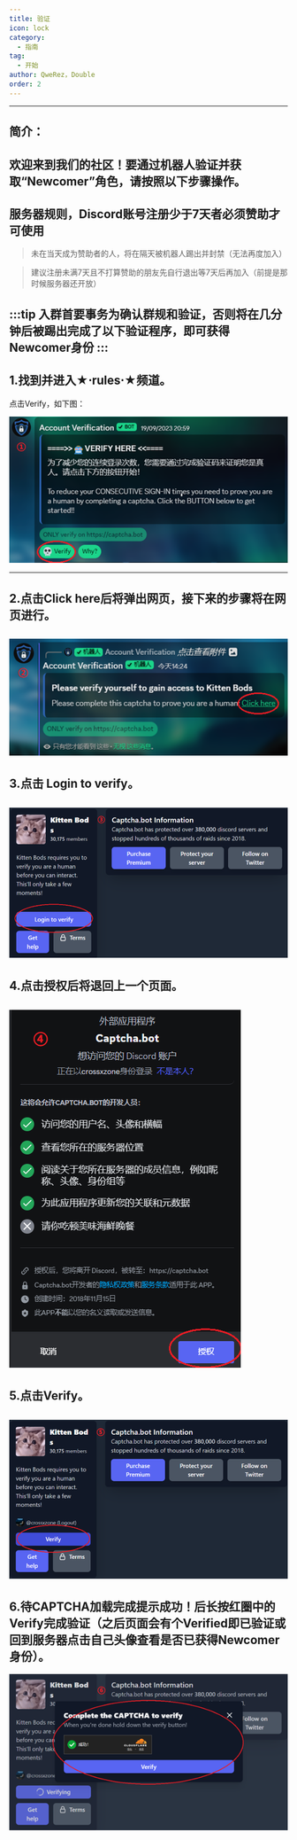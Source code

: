 ```yaml
---
title: 验证
icon: lock
category:
  - 指南
tag:
  - 开始
author: QweRez，Double
order: 2
---
```

---
## 简介：

 欢迎来到我们的社区！要通过机器人验证并获取“Newcomer”角色，请按照以下步骤操作。
---
## 服务器规则，Discord账号注册少于7天者必须赞助才可使用
 >未在当天成为赞助者的人，将在隔天被机器人踢出并封禁（无法再度加入）

 >建议注册未满7天且不打算赞助的朋友先自行退出等7天后再加入（前提是那时候服务器还开放）

 :::tip 入群首要事务为确认群规和验证，否则将在几分钟后被踢出完成了以下验证程序，即可获得Newcomer身份
 :::
---
## 1.找到并进入★⋅rules⋅★频道。

 点击Verify，如下图：

 ![](images\Verify-1.png)

---
## 2.点击Click here后将弹出网页，接下来的步骤将在网页进行。

 ![](images\Verify-2.png)
---
## 3.点击 Login to verify。
 
 ![](images\Verify-3.png)
---
## 4.点击授权后将退回上一个页面。

 ![](images\Verify-4.png)
---
## 5.点击Verify。

 ![](images\Verify-5.png)
---
## 6.待CAPTCHA加载完成提示成功！后长按红圈中的Verify完成验证（之后页面会有个Verified即已验证或回到服务器点击自己头像查看是否已获得Newcomer身份）。

 ![](images\Verify-6.png)

